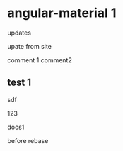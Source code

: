 # angular-material 1

updates

upate from site

comment 1
comment2

## test 1

sdf


123

docs1

before rebase

